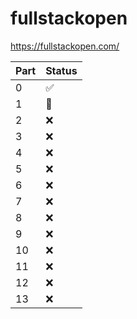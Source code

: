 # fullstackopen
 https://fullstackopen.com/

 | Part | Status |
|----------|----------|
| 0 | ✅ |
| 1 | 🚧 |
| 2 | ❌ |
| 3 | ❌ |
| 4 | ❌ |
| 5 | ❌ |
| 6 | ❌ |
| 7 | ❌ |
| 8 | ❌ |
| 9 | ❌ |
| 10 | ❌ |
| 11 | ❌ |
| 12 | ❌ |
| 13 | ❌ |
